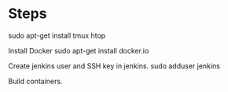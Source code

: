 # Steps

  sudo apt-get install tmux htop

  Install Docker
  sudo apt-get install docker.io 

  Create jenkins user and SSH key in jenkins.
  sudo adduser jenkins

  Build containers.



